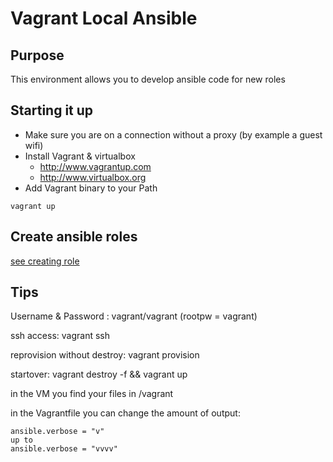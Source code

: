 # Vagrant Local Ansible

## Purpose
This environment allows you to develop ansible code for new roles

## Starting it up

* Make sure you are on a connection without a proxy (by example a guest wifi)
* Install Vagrant & virtualbox
  * http://www.vagrantup.com
  * http://www.virtualbox.org
* Add Vagrant binary to your Path


```
vagrant up
```

## Create ansible roles

[see creating role](creatingrole.md)

## Tips
Username & Password : vagrant/vagrant (rootpw = vagrant)

ssh access: vagrant ssh

reprovision without destroy: vagrant provision

startover: vagrant destroy -f && vagrant up

in the VM you find your files in /vagrant

in the Vagrantfile you can change the amount of output:
```
ansible.verbose = "v"
up to 
ansible.verbose = "vvvv"
````
